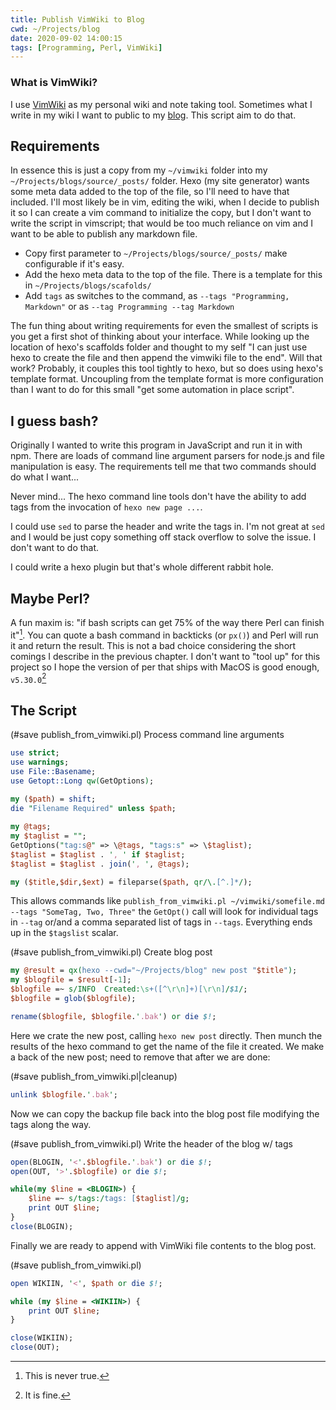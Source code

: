 ```yaml
---
title: Publish VimWiki to Blog
cwd: ~/Projects/blog
date: 2020-09-02 14:00:15
tags: [Programming, Perl, VimWiki]
---
```

### What is VimWiki?

I use [VimWiki](https://github.com/vimwiki/vimwiki) as my personal wiki and note taking tool. Sometimes what I write in my wiki I want to public to my [blog](/~timemachine3030). This script aim to do that.

## Requirements

In essence this is just a copy from my `~/vimwiki` folder into my `~/Projects/blogs/source/_posts/` folder. Hexo (my site generator) wants some meta data added to the top of the file, so I'll need to have that included. I'll most likely be in vim, editing the wiki, when I decide to publish it so I can create a vim command to initialize the copy, but I don't want to write the script in vimscript; that would be too much reliance on vim and I want to be able to publish any markdown file.

 - Copy first parameter to `~/Projects/blogs/source/_posts/` make configurable if it's easy.
 - Add the hexo meta data to the top of the file. There is a template for this in `~/Projects/blogs/scafolds/`
 - Add `tags` as switches to the command, as `--tags "Programming, Markdown"` or as `--tag Programming --tag Markdown`

The fun thing about writing requirements for even the smallest of scripts is you get a first shot of thinking about your interface. While looking up the location of hexo's scaffolds folder and thought to my self "I can just use hexo to create the file and then append the vimwiki file to the end". Will that work? Probably, it couples this tool tightly to hexo, but so does using hexo's template format. Uncoupling from the template format is more configuration than I want to do for this small "get some automation in place script".

## I guess bash?

Originally I wanted to write this program in JavaScript and run it in with npm. There are loads of command line argument parsers for node.js and file manipulation is easy. The requirements tell me that two commands should do what I want...

Never mind... The hexo command line tools don't have the ability to add tags from the invocation of `hexo new page ...`. 

I could use `sed` to parse the header and write the tags in. I'm not great at `sed` and I would be just copy something off stack overflow to solve the issue. I don't want to do that.

I could write a hexo plugin but that's whole different rabbit hole.

## Maybe Perl?

A fun maxim is: "if bash scripts can get 75% of the way there Perl can finish it"[^1]. You can quote a bash command in backticks (or `px()`) and Perl will run it and return the result.  This is not a bad choice considering the short comings I describe in the previous chapter. I don't want to "tool up" for this project so I hope the version of per that ships with MacOS is good enough, `v5.30.0`[^2] 

## The Script

(#save publish_from_vimwiki.pl) Process command line arguments
```perl
use strict;
use warnings;
use File::Basename;
use Getopt::Long qw(GetOptions);
 
my ($path) = shift;
die "Filename Required" unless $path;

my @tags;
my $taglist = "";
GetOptions("tag:s@" => \@tags, "tags:s" => \$taglist);
$taglist = $taglist . ', ' if $taglist;
$taglist = $taglist . join(', ', @tags);

my ($title,$dir,$ext) = fileparse($path, qr/\.[^.]*/);
```

This allows commands like `publish_from_vimwiki.pl ~/vimwiki/somefile.md --tags "SomeTag, Two, Three"` the `GetOpt()` call will look for individual tags in `--tag` or/and a comma separated list of tags in `--tags`. Everything ends up in the `$tagslist` scalar.

(#save publish_from_vimwiki.pl) Create blog post
```perl
my @result = qx(hexo --cwd="~/Projects/blog" new post "$title");
my $blogfile = $result[-1];
$blogfile =~ s/INFO  Created:\s+([^\r\n]+)[\r\n]/$1/;
$blogfile = glob($blogfile);

rename($blogfile, $blogfile.'.bak') or die $!;
```

Here we crate the new post, calling `hexo new post` directly. Then munch the results of the hexo command to get the name of the file it created. We make a back of the new post; need to remove that after we are done:

(#save publish_from_vimwiki.pl|cleanup)
```perl
unlink $blogfile.'.bak';
```

Now we can copy the backup file back into the blog post file modifying the tags along the way.

(#save publish_from_vimwiki.pl) Write the header of the blog w/ tags
```perl
open(BLOGIN, '<'.$blogfile.'.bak') or die $!;
open(OUT, '>'.$blogfile) or die $!;

while(my $line = <BLOGIN>) {
    $line =~ s/tags:/tags: [$taglist]/g;
    print OUT $line;
}
close(BLOGIN);
```

Finally we are ready to append with VimWiki file contents to the blog post.

(#save publish_from_vimwiki.pl)
```perl
open WIKIIN, '<', $path or die $!;

while (my $line = <WIKIIN>) {
    print OUT $line;
}

close(WIKIIN);
close(OUT);
```

[^1]: This is never true.
[^2]: It is fine.


